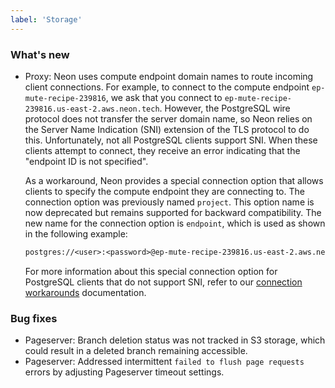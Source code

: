 ```yaml
---
label: 'Storage'
---
```


### What's new

- Proxy: Neon uses compute endpoint domain names to route incoming client connections. For example, to connect to the compute endpoint `ep-mute-recipe-239816`, we ask that you connect to `ep-mute-recipe-239816.us-east-2.aws.neon.tech`. However, the PostgreSQL wire protocol does not transfer the server domain name, so Neon relies on the Server Name Indication (SNI) extension of the TLS protocol to do this. Unfortunately, not all PostgreSQL clients support SNI. When these clients attempt to connect, they receive an error indicating that the "endpoint ID is not specified".  
  
   As a workaround, Neon provides a special connection option that allows clients to specify the compute endpoint they are connecting to. The connection option was previously named `project`. This option name is now deprecated but remains supported for backward compatibility. The new name for the connection option is `endpoint`, which is used as shown in the following example:

   <CodeBlock shouldWrap>

   ```txt
   postgres://<user>:<password>@ep-mute-recipe-239816.us-east-2.aws.neon.tech/main?options=endpoint%3Dep-mute-recipe-239816
   ```

   </CodeBlock>

   For more information about this special connection option for PostgreSQL clients that do not support SNI, refer to our [connection workarounds](../docs/connect/connectivity-issues#workarounds) documentation.

### Bug fixes

- Pageserver: Branch deletion status was not tracked in S3 storage, which could result in a deleted branch remaining accessible.
- Pageserver: Addressed intermittent `failed to flush page requests` errors by adjusting Pageserver timeout settings.
